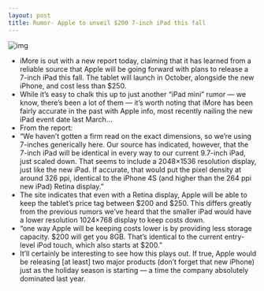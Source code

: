 ```yaml
---
layout: post
title: Rumor- Apple to unveil $200 7-inch iPad this fall
---
```

![img](http://media.idownloadblog.com/wp-content/uploads/2012/04/ipad-mini-update.jpg)
* iMore is out with a new report today, claiming that it has learned from a reliable source that Apple will be going forward with plans to release a 7-inch iPad this fall. The tablet will launch in October, alongside the new iPhone, and cost less than $250.
* While it’s easy to chalk this up to just another “iPad mini” rumor — we know, there’s been a lot of them — it’s worth noting that iMore has been fairly accurate in the past with Apple info, most recently nailing the new iPad event date last March…
* From the report:
* “We haven’t gotten a firm read on the exact dimensions, so we’re using 7-inches generically here. Our source has indicated, however, that the 7-inch iPad will be identical in every way to our current 9.7-inch iPad, just scaled down. That seems to include a 2048×1536 resolution display, just like the new iPad. If accurate, that would put the pixel density at around 326 ppi, identical to the iPhone 4S (and higher than the 264 ppi new iPad) Retina display.”
* The site indicates that even with a Retina display, Apple will be able to keep the tablet’s price tag between $200 and $250. This differs greatly from the previous rumors we’ve heard that the smaller iPad would have a lower resolution 1024×768 display to keep costs down.
* “one way Apple will be keeping costs lower is by providing less storage capacity. $200 will get you 8GB. That’s identical to the current entry-level iPod touch, which also starts at $200.”
* It’ll certainly be interesting to see how this plays out. If true, Apple would be releasing [at least] two major products (don’t forget that new iPhone) just as the holiday season is starting — a time the company absolutely dominated last year.

